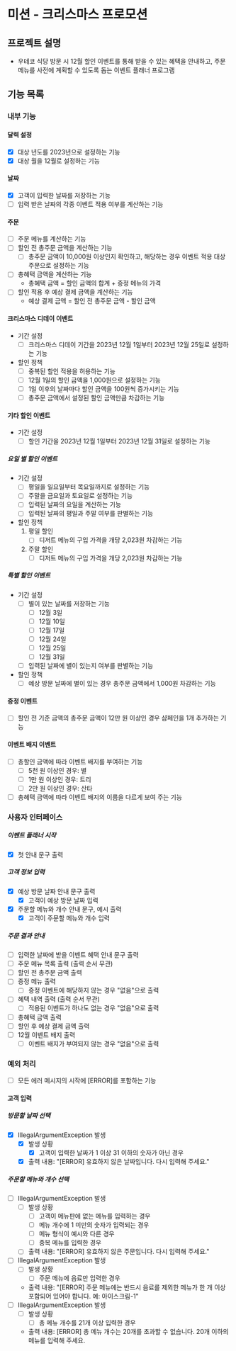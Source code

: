 # 미션 - 크리스마스 프로모션

## 프로젝트 설명

- 우테코 식당 방문 시 12월 할인 이벤트를 통해 받을 수 있는 혜택을 안내하고, 주문 메뉴를 사전에 계획할 수 있도록 돕는 이벤트 플래너 프로그램

## 기능 목록

### 내부 기능

#### 달력 설정

- [x] 대상 년도를 2023년으로 설정하는 기능
- [x] 대상 월을 12월로 설정하는 기능

#### 날짜

- [x] 고객이 입력한 날짜를 저장하는 기능
- [ ] 입력 받은 날짜의 각종 이벤트 적용 여부를 계산하는 기능

#### 주문

- [ ] 주문 메뉴를 계산하는 기능
- [ ] 할인 전 총주문 금액을 계산하는 기능
    - [ ] 총주문 금액이 10,000원 이상인지 확인하고, 해당하는 경우 이벤트 적용 대상 주문으로 설정하는 기능
- [ ] 총혜택 금액을 계산하는 기능
    - 총혜택 금액 = 할인 금액의 합계 + 증정 메뉴의 가격
- [ ] 할인 적용 후 예상 결제 금액을 계산하는 기능
    - 예상 결제 금액 = 할인 전 총주문 금액 - 할인 금액

#### 크리스마스 디데이 이벤트

- 기간 설정
    - [ ] 크리스마스 디데이 기간을 2023년 12월 1일부터 2023년 12월 25일로 설정하는 기능
- 할인 정책
    - [ ] 중복된 할인 적용을 허용하는 기능
    - [ ] 12월 1일의 할인 금액을 1,000원으로 설정하는 기능
    - [ ] 1일 이후의 날짜마다 할인 금액을 100원씩 증가시키는 기능
    - [ ] 총주문 금액에서 설정된 할인 금액만큼 차감하는 기능

#### 기타 할인 이벤트

- 기간 설정
    - [ ] 할인 기간을 2023년 12월 1일부터 2023년 12월 31일로 설정하는 기능

##### 요일 별 할인 이벤트

- 기간 설정
    - [ ] 평일을 일요일부터 목요일까지로 설정하는 기능
    - [ ] 주말을 금요일과 토요일로 설정하는 기능
    - [ ] 입력된 날짜의 요일을 계산하는 기능
    - [ ] 입력된 날짜의 평일과 주말 여부를 판별하는 기능
- 할인 정책
    1. 평일 할인
        - [ ] 디저트 메뉴의 구입 가격을 개당 2,023원 차감하는 기능
    2. 주말 할인
        - [ ] 디저트 메뉴의 구입 가격을 개당 2,023원 차감하는 기능

##### 특별 할인 이벤트

- 기간 설정
    - [ ] 별이 있는 날짜를 저장하는 기능
        - [ ] 12월 3일
        - [ ] 12월 10일
        - [ ] 12월 17일
        - [ ] 12월 24일
        - [ ] 12월 25일
        - [ ] 12월 31일
    - [ ] 입력된 날짜에 별이 있는지 여부를 판별하는 기능
- 할인 정책
    - [ ] 예상 방문 날짜에 별이 있는 경우 총주문 금액에서 1,000원 차감하는 기능

#### 증정 이벤트

- [ ] 할인 전 기준 금액의 총주문 금액이 12만 원 이상인 경우 샴페인을 1개 추가하는 기능

#### 이벤트 배지 이벤트

- [ ] 총할인 금액에 따라 이벤트 배지를 부여하는 기능
    - [ ] 5천 원 이상인 경우: 별
    - [ ] 1만 원 이상인 경우: 트리
    - [ ] 2만 원 이상인 경우: 산타
- [ ] 총혜택 금액에 따라 이벤트 배지의 이름을 다르게 보여 주는 기능

### 사용자 인터페이스

##### 이벤트 플래너 시작

- [x] 첫 안내 문구 출력

##### 고객 정보 입력

- [x] 예상 방문 날짜 안내 문구 출력
    - [x] 고객이 예상 방문 날짜 입력
- [x] 주문할 메뉴와 개수 안내 문구, 예시 출력
    - [x] 고객이 주문할 메뉴와 개수 입력

##### 주문 결과 안내

- [ ] 입력한 날짜에 받을 이벤트 혜택 안내 문구 출력
- [ ] 주문 메뉴 목록 출력 (출력 순서 무관)
- [ ] 할인 전 총주문 금액 출력
- [ ] 증정 메뉴 출력
    - [ ] 증정 이벤트에 해당하지 않는 경우 "없음"으로 출력
- [ ] 혜택 내역 출력 (출력 순서 무관)
    - [ ] 적용된 이벤트가 하나도 없는 경우 "없음"으로 출력
- [ ] 총혜택 금액 출력
- [ ] 할인 후 예상 결제 금액 출력
- [ ] 12월 이벤트 배지 출력
    - [ ] 이벤트 배지가 부여되지 않는 경우 "없음"으로 출력

### 예외 처리

- [ ] 모든 에러 메시지의 시작에 [ERROR]를 포함하는 기능

#### 고객 입력

##### 방문할 날짜 선택

- [x] IllegalArgumentException 발생
    - [x] 발생 상황
        - [x] 고객이 입력한 날짜가 1 이상 31 이하의 숫자가 아닌 경우
    - [x] 출력 내용: "[ERROR] 유효하지 않은 날짜입니다. 다시 입력해 주세요."

##### 주문할 메뉴와 개수 선택

- [ ] IllegalArgumentException 발생
    - [ ] 발생 상황
        - [ ] 고객이 메뉴판에 없는 메뉴를 입력하는 경우
        - [ ] 메뉴 개수에 1 미만의 숫자가 입력되는 경우
        - [ ] 메뉴 형식이 예시와 다른 경우
        - [ ] 중복 메뉴를 입력한 경우
    - [ ] 출력 내용: "[ERROR] 유효하지 않은 주문입니다. 다시 입력해 주세요."

- [ ] IllegalArgumentException 발생
    - [ ] 발생 상황
        - [ ] 주문 메뉴에 음료만 입력한 경우
    - 출력 내용: "[ERROR] 주문 메뉴에는 반드시 음료를 제외한 메뉴가 한 개 이상 포함되어 있어야 합니다. 예: 아이스크림-1"
- [ ] IllegalArgumentException 발생
    - [ ] 발생 상황
        - [ ] 총 메뉴 개수를 21개 이상 입력한 경우
    - 출력 내용: [ERROR] 총 메뉴 개수는 20개를 초과할 수 없습니다. 20개 이하의 메뉴를 입력해 주세요.
